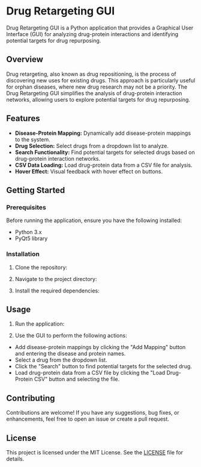 # Drug Retargeting GUI

Drug Retargeting GUI is a Python application that provides a Graphical User Interface (GUI) for analyzing drug-protein interactions and identifying potential targets for drug repurposing.

## Overview

Drug retargeting, also known as drug repositioning, is the process of discovering new uses for existing drugs. This approach is particularly useful for orphan diseases, where new drug research may not be a priority. The Drug Retargeting GUI simplifies the analysis of drug-protein interaction networks, allowing users to explore potential targets for drug repurposing.

## Features

- **Disease-Protein Mapping:** Dynamically add disease-protein mappings to the system.
- **Drug Selection:** Select drugs from a dropdown list to analyze.
- **Search Functionality:** Find potential targets for selected drugs based on drug-protein interaction networks.
- **CSV Data Loading:** Load drug-protein data from a CSV file for analysis.
- **Hover Effect:** Visual feedback with hover effect on buttons.

## Getting Started

### Prerequisites

Before running the application, ensure you have the following installed:

- Python 3.x
- PyQt5 library

### Installation

1. Clone the repository:


2. Navigate to the project directory:


3. Install the required dependencies:


## Usage

1. Run the application:


2. Use the GUI to perform the following actions:
- Add disease-protein mappings by clicking the "Add Mapping" button and entering the disease and protein names.
- Select a drug from the dropdown list.
- Click the "Search" button to find potential targets for the selected drug.
- Load drug-protein data from a CSV file by clicking the "Load Drug-Protein CSV" button and selecting the file.

## Contributing

Contributions are welcome! If you have any suggestions, bug fixes, or enhancements, feel free to open an issue or create a pull request.

## License

This project is licensed under the MIT License. See the [LICENSE](LICENSE) file for details.
